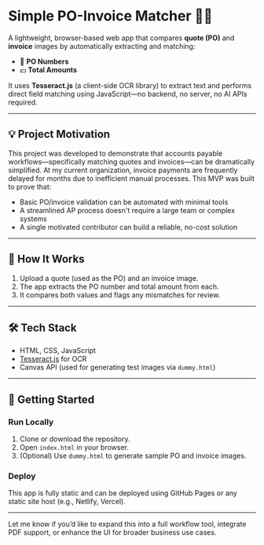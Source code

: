 # Simple PO-Invoice Matcher 🧾✅

A lightweight, browser-based web app that compares **quote (PO)** and **invoice** images by automatically extracting and matching:

- 📌 **PO Numbers**
- 💵 **Total Amounts**

It uses **Tesseract.js** (a client-side OCR library) to extract text and performs direct field matching using JavaScript—no backend, no server, no AI APIs required.

---

## 💡 Project Motivation

This project was developed to demonstrate that accounts payable workflows—specifically matching quotes and invoices—can be dramatically simplified. At my current organization, invoice payments are frequently delayed for months due to inefficient manual processes. This MVP was built to prove that:

- Basic PO/invoice validation can be automated with minimal tools
- A streamlined AP process doesn't require a large team or complex systems
- A single motivated contributor can build a reliable, no-cost solution

---

## 🔧 How It Works

1. Upload a quote (used as the PO) and an invoice image.
2. The app extracts the PO number and total amount from each.
3. It compares both values and flags any mismatches for review.

---

## 🛠️ Tech Stack

- HTML, CSS, JavaScript
- [Tesseract.js](https://github.com/naptha/tesseract.js) for OCR
- Canvas API (used for generating test images via `dummy.html`)

---

## 🚀 Getting Started

### Run Locally

1. Clone or download the repository.
2. Open `index.html` in your browser.
3. (Optional) Use `dummy.html` to generate sample PO and invoice images.

### Deploy

This app is fully static and can be deployed using GitHub Pages or any static site host (e.g., Netlify, Vercel).

---

Let me know if you’d like to expand this into a full workflow tool, integrate PDF support, or enhance the UI for broader business use cases.
